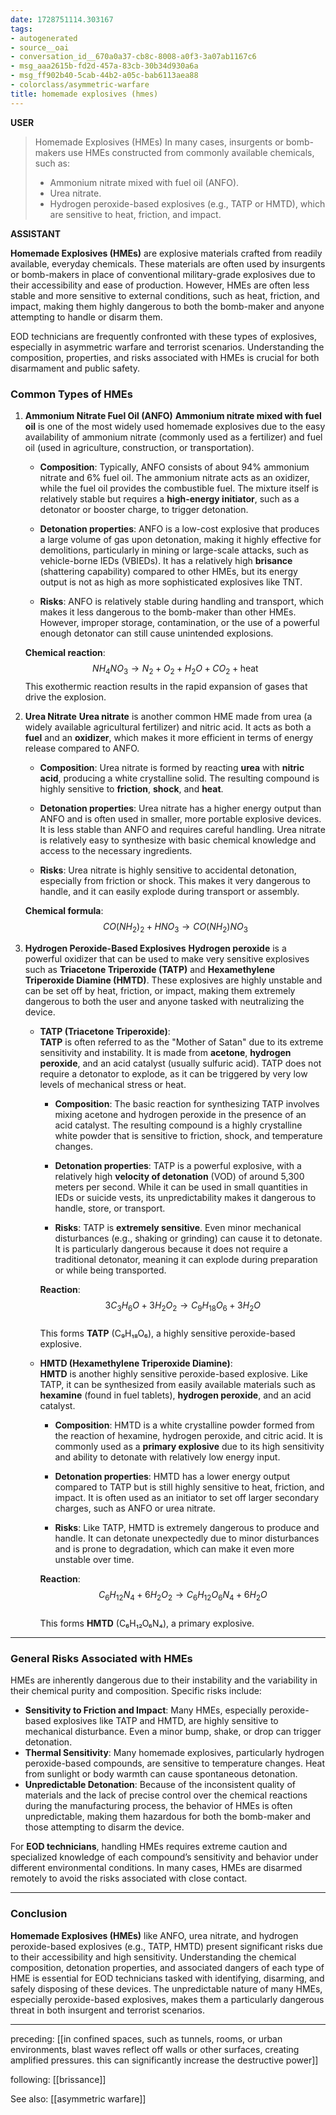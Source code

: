 ```yaml
---
date: 1728751114.303167
tags:
- autogenerated
- source__oai
- conversation_id__670a0a37-cb8c-8008-a0f3-3a07ab1167c6
- msg_aaa2615b-fd2d-457a-83cb-30b34d930a6a
- msg_ff902b40-5cab-44b2-a05c-bab6113aea88
- colorclass/asymmetric-warfare
title: homemade explosives (hmes)
---
```


**USER**

>  Homemade Explosives (HMEs)
> In many cases, insurgents or bomb-makers use HMEs constructed from commonly available chemicals, such as:
> - Ammonium nitrate mixed with fuel oil (ANFO).
> - Urea nitrate.
> - Hydrogen peroxide-based explosives (e.g., TATP or HMTD), which are sensitive to heat, friction, and impact.


**ASSISTANT**

**Homemade Explosives (HMEs)** are explosive materials crafted from readily available, everyday chemicals. These materials are often used by insurgents or bomb-makers in place of conventional military-grade explosives due to their accessibility and ease of production. However, HMEs are often less stable and more sensitive to external conditions, such as heat, friction, and impact, making them highly dangerous to both the bomb-maker and anyone attempting to handle or disarm them. 

EOD technicians are frequently confronted with these types of explosives, especially in asymmetric warfare and terrorist scenarios. Understanding the composition, properties, and risks associated with HMEs is crucial for both disarmament and public safety.

### Common Types of HMEs

1. **Ammonium Nitrate Fuel Oil (ANFO)**
   **Ammonium nitrate mixed with fuel oil** is one of the most widely used homemade explosives due to the easy availability of ammonium nitrate (commonly used as a fertilizer) and fuel oil (used in agriculture, construction, or transportation).
   
   - **Composition**: Typically, ANFO consists of about 94% ammonium nitrate and 6% fuel oil. The ammonium nitrate acts as an oxidizer, while the fuel oil provides the combustible fuel. The mixture itself is relatively stable but requires a **high-energy initiator**, such as a detonator or booster charge, to trigger detonation.
   
   - **Detonation properties**: ANFO is a low-cost explosive that produces a large volume of gas upon detonation, making it highly effective for demolitions, particularly in mining or large-scale attacks, such as vehicle-borne IEDs (VBIEDs). It has a relatively high **brisance** (shattering capability) compared to other HMEs, but its energy output is not as high as more sophisticated explosives like TNT.
   
   - **Risks**: ANFO is relatively stable during handling and transport, which makes it less dangerous to the bomb-maker than other HMEs. However, improper storage, contamination, or the use of a powerful enough detonator can still cause unintended explosions.

   **Chemical reaction**:  
   $$ NH_4NO_3 \rightarrow N_2 + O_2 + H_2O + CO_2 + \text{heat} $$
   This exothermic reaction results in the rapid expansion of gases that drive the explosion.

2. **Urea Nitrate**
   **Urea nitrate** is another common HME made from urea (a widely available agricultural fertilizer) and nitric acid. It acts as both a **fuel** and an **oxidizer**, which makes it more efficient in terms of energy release compared to ANFO.

   - **Composition**: Urea nitrate is formed by reacting **urea** with **nitric acid**, producing a white crystalline solid. The resulting compound is highly sensitive to **friction**, **shock**, and **heat**.
   
   - **Detonation properties**: Urea nitrate has a higher energy output than ANFO and is often used in smaller, more portable explosive devices. It is less stable than ANFO and requires careful handling. Urea nitrate is relatively easy to synthesize with basic chemical knowledge and access to the necessary ingredients.
   
   - **Risks**: Urea nitrate is highly sensitive to accidental detonation, especially from friction or shock. This makes it very dangerous to handle, and it can easily explode during transport or assembly. 

   **Chemical formula**:  
   $$ CO(NH_2)_2 + HNO_3 \rightarrow CO(NH_2)NO_3 $$

3. **Hydrogen Peroxide-Based Explosives**
   **Hydrogen peroxide** is a powerful oxidizer that can be used to make very sensitive explosives such as **Triacetone Triperoxide (TATP)** and **Hexamethylene Triperoxide Diamine (HMTD)**. These explosives are highly unstable and can be set off by heat, friction, or impact, making them extremely dangerous to both the user and anyone tasked with neutralizing the device.

   - **TATP (Triacetone Triperoxide)**:  
     **TATP** is often referred to as the "Mother of Satan" due to its extreme sensitivity and instability. It is made from **acetone**, **hydrogen peroxide**, and an acid catalyst (usually sulfuric acid). TATP does not require a detonator to explode, as it can be triggered by very low levels of mechanical stress or heat.

     - **Composition**: The basic reaction for synthesizing TATP involves mixing acetone and hydrogen peroxide in the presence of an acid catalyst. The resulting compound is a highly crystalline white powder that is sensitive to friction, shock, and temperature changes.
     
     - **Detonation properties**: TATP is a powerful explosive, with a relatively high **velocity of detonation** (VOD) of around 5,300 meters per second. While it can be used in small quantities in IEDs or suicide vests, its unpredictability makes it dangerous to handle, store, or transport.
     
     - **Risks**: TATP is **extremely sensitive**. Even minor mechanical disturbances (e.g., shaking or grinding) can cause it to detonate. It is particularly dangerous because it does not require a traditional detonator, meaning it can explode during preparation or while being transported.

     **Reaction**:  
     $$ 3C_3H_6O + 3H_2O_2 \rightarrow C_9H_{18}O_6 + 3H_2O $$  
     This forms **TATP** (C₉H₁₈O₆), a highly sensitive peroxide-based explosive.

   - **HMTD (Hexamethylene Triperoxide Diamine)**:  
     **HMTD** is another highly sensitive peroxide-based explosive. Like TATP, it can be synthesized from easily available materials such as **hexamine** (found in fuel tablets), **hydrogen peroxide**, and an acid catalyst.
     
     - **Composition**: HMTD is a white crystalline powder formed from the reaction of hexamine, hydrogen peroxide, and citric acid. It is commonly used as a **primary explosive** due to its high sensitivity and ability to detonate with relatively low energy input.
     
     - **Detonation properties**: HMTD has a lower energy output compared to TATP but is still highly sensitive to heat, friction, and impact. It is often used as an initiator to set off larger secondary charges, such as ANFO or urea nitrate.
     
     - **Risks**: Like TATP, HMTD is extremely dangerous to produce and handle. It can detonate unexpectedly due to minor disturbances and is prone to degradation, which can make it even more unstable over time.

     **Reaction**:  
     $$ C_6H_{12}N_4 + 6H_2O_2 \rightarrow C_6H_{12}O_6N_4 + 6H_2O $$  
     This forms **HMTD** (C₆H₁₂O₆N₄), a primary explosive.

---

### General Risks Associated with HMEs
HMEs are inherently dangerous due to their instability and the variability in their chemical purity and composition. Specific risks include:
- **Sensitivity to Friction and Impact**: Many HMEs, especially peroxide-based explosives like TATP and HMTD, are highly sensitive to mechanical disturbance. Even a minor bump, shake, or drop can trigger detonation.
- **Thermal Sensitivity**: Many homemade explosives, particularly hydrogen peroxide-based compounds, are sensitive to temperature changes. Heat from sunlight or body warmth can cause spontaneous detonation.
- **Unpredictable Detonation**: Because of the inconsistent quality of materials and the lack of precise control over the chemical reactions during the manufacturing process, the behavior of HMEs is often unpredictable, making them hazardous for both the bomb-maker and those attempting to disarm the device.
  
For **EOD technicians**, handling HMEs requires extreme caution and specialized knowledge of each compound’s sensitivity and behavior under different environmental conditions. In many cases, HMEs are disarmed remotely to avoid the risks associated with close contact.

---

### Conclusion
**Homemade Explosives (HMEs)** like ANFO, urea nitrate, and hydrogen peroxide-based explosives (e.g., TATP, HMTD) present significant risks due to their accessibility and high sensitivity. Understanding the chemical composition, detonation properties, and associated dangers of each type of HME is essential for EOD technicians tasked with identifying, disarming, and safely disposing of these devices. The unpredictable nature of many HMEs, especially peroxide-based explosives, makes them a particularly dangerous threat in both insurgent and terrorist scenarios.


---

preceding: [[in confined spaces, such as tunnels, rooms, or urban environments, blast waves reflect off walls or other surfaces, creating amplified pressures. this can significantly increase the destructive power]]  


following: [[brissance]]

See also: [[asymmetric warfare]]